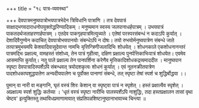 +++
title = "१८ पात्र-व्यवस्था"

+++
देवपात्रमनुष्यपात्रोभयपात्रभेदेन त्रिविधानि पात्राणि । 
तत्र देवपात्रं साक्षाद्भगवदाराधनोपयुक्तोद्धरिण्यादिकम् । 
मनुष्यमान स्वस्य जलपानाधर्हपात्रम् । 
उभयपात्रं पाकतदर्थजलाहरणार्हपात्रम् । 
एतदेव पाकगृहपात्रमित्युच्यते । 
एतेषां परस्परसंबन्धं न कदाऽपि कुर्यात् । 
देशादिवैगुण्येन कदाचित् देवपात्रोभयपानयोः संबन्धेऽपि न दोषः। 
तयो रुभयोर्मनुष्यपात्रेण संबन्धे जाते तत्पात्रमुभयमपि केशवादिवासुदेवान्त नामभिः मृत्तिन्त्रिणीजलादिभिः शोधयेत् । 
शोधनकाले एकशोधनानन्तरं पात्रमद्भिः प्रक्षाल्य, वामहस्तं संशोध्य, तेन पात्रं गृहीत्वा, दक्षिण प्रक्षाल्य पुनर्पत्तिकाभिःपात्रं शोधयेत। 
एवमेव आसमाप्ति कुर्यात्। 
नतु पाले प्रक्षाल्य तेन पानपर्शिना करेणैव मृत्तिकादिशोधकद्रव्यमाददीत । 
मानुष्यपान स्पृष्टा देवपात्रादिस्पर्शेऽपि संबन्धवत् त्रयोदशकृत्वः शोधनं कुर्यात् । 
एवं नूतनक्रीतपात्रेण पादशोधकाघशुद्धपातेण अन्यदीयपालेण च पूर्वोक्त पानाणां संबन्धे, तत् स्पृष्टा तेषां स्पर्श च शुद्धिर्बोद्धया ।।

पुमान् वा नारी वा मङ्गानि, घृतं वस्त्रं शिरः केशान् वा स्पृष्ट्वा पात्रं न स्पृशेत् । 
हस्तं प्रक्षात्यैव स्पृशेत् । 
अप्रक्षाल्य स्पर्श शुद्धिः कर्तव्या । 
'धृतं वस्त्रं स्पृष्टा नारीभिः पालस्पर्शेऽपि नाशुद्धिः, तदा हस्तप्रक्षालन तासां वृथा चेष्टव' इत्युक्तिस्तु तथाविधप्रमाणामावात्
संप्रतिपन्नशिष्टानुष्ठानाभावाच्च चिन्त्या ॥
